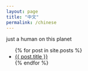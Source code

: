 ```yaml
---
layout: page
title: "中文"
permalink: /chinese
---
```


just a human on this planet
<ul>
  {% for post in site.posts %}
    <li>
      <a href="{{ post.url }}">{{ post.title }}</a>
    </li>
  {% endfor %}
</ul>
